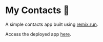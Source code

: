 # My Contacts 👥

A simple contacts app built using [remix.run](https://remix.run/).

Access the deployed app [here](https://my-contacts-psi.vercel.app/).

